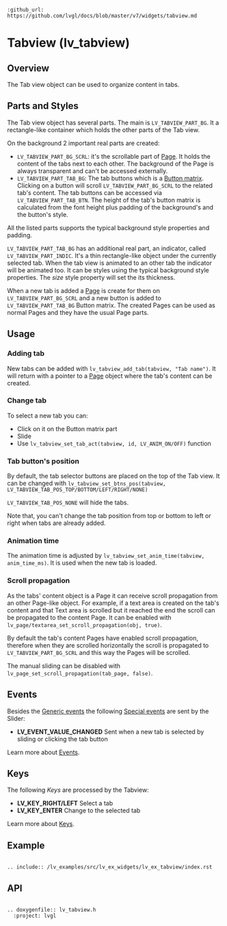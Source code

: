 ```eval_rst
:github_url: https://github.com/lvgl/docs/blob/master/v7/widgets/tabview.md
```
# Tabview (lv_tabview)

## Overview

The Tab view object can be used to organize content in tabs. 

## Parts and Styles

The Tab view object has several parts. The main is `LV_TABVIEW_PART_BG`. It a rectangle-like container which holds the other parts of the Tab view.

On the background 2 important real parts are created: 
- `LV_TABVIEW_PART_BG_SCRL`: it's the scrollable part of [Page](/widgets/page). It holds the content of the tabs next to each other. The background of the Page is always transparent and can't be accessed externally. 
- `LV_TABVIEW_PART_TAB_BG`: The tab buttons which is a [Button matrix](/widgets/btnmatrix). 
Clicking on a button will scroll `LV_TABVIEW_PART_BG_SCRL` to the related tab's content. The tab buttons can be accessed via `LV_TABVIEW_PART_TAB_BTN`. 
The height of the tab's button matrix is calculated from the font height plus padding of the background's and the button's style.


All the listed parts supports the typical background style properties and padding.


`LV_TABVIEW_PART_TAB_BG` has an additional real part, an indicator, called `LV_TABVIEW_PART_INDIC`. 
It's a thin rectangle-like object under the currently selected tab. When the tab view is animated to an other tab the indicator will be animated too. 
It can be styles using the typical background style properties. The *size* style property will set the its thickness.

When a new tab is added a [Page](/widgets/page) is create for them on `LV_TABVIEW_PART_BG_SCRL` and a new button is added to `LV_TABVIEW_PART_TAB_BG` Button matrix.
The created Pages can be used as normal Pages and they have the usual Page parts.

## Usage 

### Adding tab
New tabs can be added with `lv_tabview_add_tab(tabview, "Tab name")`. It will return with a pointer to a [Page](/widgets/page) object where the tab's content can be created.

### Change tab
To select a new tab you can:
- Click on it on the Button matrix part
- Slide 
- Use `lv_tabview_set_tab_act(tabview, id, LV_ANIM_ON/OFF)` function


### Tab button's position

By default, the tab selector buttons are placed on the top of the Tab view. It can be changed with `lv_tabview_set_btns_pos(tabview, LV_TABVIEW_TAB_POS_TOP/BOTTOM/LEFT/RIGHT/NONE)`

`LV_TABVIEW_TAB_POS_NONE` will hide the tabs.

Note that, you can't change the tab position from top or bottom to left or right when tabs are already added.


### Animation time

The animation time is adjusted by `lv_tabview_set_anim_time(tabview, anim_time_ms)`. It is used when the new tab is loaded.

### Scroll propagation
As the tabs' content object is a Page it can receive scroll propagation from an other Page-like object. 
For example, if a text area is created on the tab's content and that Text area is scrolled but it reached the end the scroll can be propagated to the content Page.
It can be enabled with `lv_page/textarea_set_scroll_propagation(obj, true)`.

By default the tab's content Pages have enabled scroll propagation, therefore when they are scrolled horizontally the scroll is propagated to `LV_TABVIEW_PART_BG_SCRL` and this way the Pages will be scrolled.


The manual sliding can be disabled with `lv_page_set_scroll_propagation(tab_page, false)`.

## Events
Besides the [Generic events](/overview/event.html#generic-events) the following [Special events](/overview/event.html#special-events) are sent by the Slider:
- **LV_EVENT_VALUE_CHANGED** Sent when a new tab is selected by sliding or clicking the tab button

Learn more about [Events](/overview/event).

## Keys

The following *Keys* are processed by the Tabview:
- **LV_KEY_RIGHT/LEFT** Select a tab
- **LV_KEY_ENTER** Change to the selected tab

Learn more about [Keys](/overview/indev).


## Example

```eval_rst

.. include:: /lv_examples/src/lv_ex_widgets/lv_ex_tabview/index.rst

```

## API 

```eval_rst

.. doxygenfile:: lv_tabview.h
  :project: lvgl
        
```
